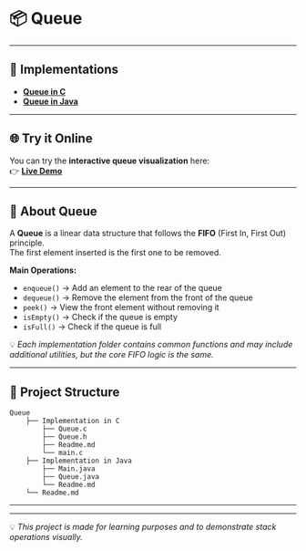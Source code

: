 # 📦 Queue

---

## 🚀 Implementations

- **[Queue in C](https://github.com/abdelhalimYasser/Queue/tree/main/Implementation%20in%20C)**
- **[Queue in Java](https://github.com/abdelhalimYasser/Queue/tree/main/Implementation%20in%20Java)**

---

## 🌐 Try it Online

You can try the **interactive queue visualization** here:  
👉 **[Live Demo](https://abdelhalim-yasser.github.io/Queue/)**

---

## 📌 About Queue

A **Queue** is a linear data structure that follows the **FIFO** (First In, First Out) principle.  
The first element inserted is the first one to be removed.

**Main Operations:**
- `enqueue()` → Add an element to the rear of the queue
- `dequeue()` → Remove the element from the front of the queue
- `peek()` → View the front element without removing it
- `isEmpty()` → Check if the queue is empty
- `isFull()` → Check if the queue is full

💡 *Each implementation folder contains common functions and may include additional utilities, but the core FIFO logic is the same.*

---

## 📂 Project Structure
```
Queue
    ├── Implementation in C
        ├── Queue.c
        ├── Queue.h
        ├── Readme.md
        └── main.c
    ├── Implementation in Java
        ├── Main.java
        ├── Queue.java
        └── Readme.md
    └── Readme.md
```
---


---

💡 *This project is made for learning purposes and to demonstrate stack operations visually.*

